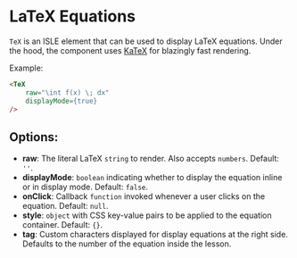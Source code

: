 # LaTeX Equations

`TeX` is an ISLE element that can be used to display LaTeX equations. Under the hood, the component uses [KaTeX](https://github.com/Khan/KaTeX) for blazingly fast rendering.

Example:

``` html
<TeX
    raw="\int f(x) \; dx"
    displayMode={true}
/>
```

## Options:

* __raw__: The literal LaTeX `string` to render. Also accepts `numbers`. Default: `''`.
* __displayMode__: `boolean` indicating whether to display the equation inline or in display mode. Default: `false`.
* __onClick__: Callback `function` invoked whenever a user clicks on the equation. Default: `null`.
* __style__: `object` with CSS key-value pairs to be applied to the equation container. Default: `{}`.
* __tag__: Custom characters displayed for display equations at the right side. Defaults to the number of the equation inside the lesson.
